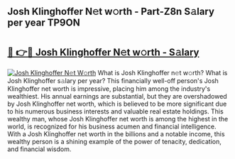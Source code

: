 ## Josh Klinghoffer N𝚎t w𝚘rth - Part-Z8n S𝚊lary per year TP9ON

# <h2><a href="http://gc0uub.nevu.top/?p=Josh+Klinghoffer">🔗 👉🔴 Josh Klinghoffer N𝚎t w𝚘rth - S𝚊lary</a></h2>

[![Josh Klinghoffer N𝚎t W𝚘rth](https://i.imgur.com/Oavwk0R.jpeg)](http://gc0uub.nevu.top/?p=Josh+Klinghoffer)
What is Josh Klinghoffer n𝚎t w𝚘rth? What is Josh Klinghoffer s𝚊lary per year?
This financially well-off person's Josh Klinghoffer net worth is impressive, placing him among the industry's wealthiest. His annual earnings are substantial, but they are overshadowed by Josh Klinghoffer net worth, which is believed to be more significant due to his numerous business interests and valuable real estate holdings. This wealthy man, whose Josh Klinghoffer net worth is among the highest in the world, is recognized for his business acumen and financial intelligence. With a Josh Klinghoffer net worth in the billions and a notable income, this wealthy person is a shining example of the power of tenacity, dedication, and financial wisdom.
